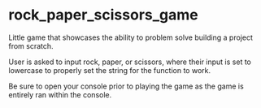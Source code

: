 # rock_paper_scissors_game
Little game that showcases the ability to problem solve building a project from scratch.

User is asked to input rock, paper, or scissors, where their input is set to lowercase
to properly set the string for the function to work.

Be sure to open your console prior to playing the game as the game is entirely ran within
the console.